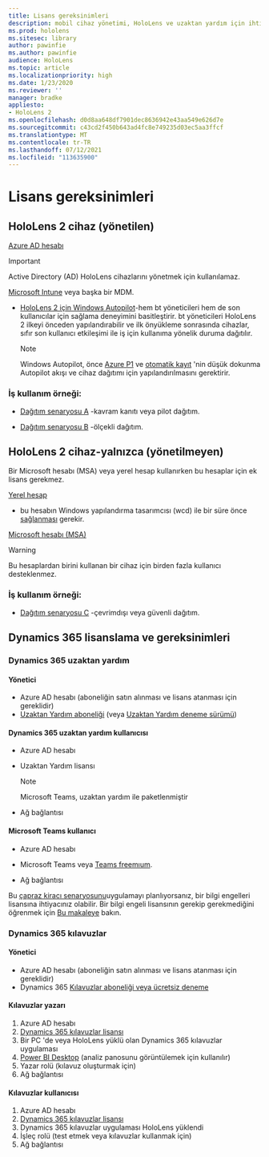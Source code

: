 ```yaml
---
title: Lisans gereksinimleri
description: mobil cihaz yönetimi, HoloLens ve uzaktan yardım için ihtiyacınız olan tüm lisans gereksinimleri ve yönergeleriyle güncel tutun.
ms.prod: hololens
ms.sitesec: library
author: pawinfie
ms.author: pawinfie
audience: HoloLens
ms.topic: article
ms.localizationpriority: high
ms.date: 1/23/2020
ms.reviewer: ''
manager: bradke
appliesto:
- HoloLens 2
ms.openlocfilehash: d0d8aa648df7901dec8636942e43aa549e626d7e
ms.sourcegitcommit: c43cd2f450b643ad4fc8e749235d03ec5aa3ffcf
ms.translationtype: MT
ms.contentlocale: tr-TR
ms.lasthandoff: 07/12/2021
ms.locfileid: "113635900"
---
```

# <a name="license-requirements"></a>Lisans gereksinimleri

## <a name="hololens-2-device-managed"></a>HoloLens 2 cihaz (yönetilen)

[Azure AD hesabı](https://docs.microsoft.com/azure/active-directory/)

> [!IMPORTANT]
> Active Directory (AD) HoloLens cihazlarını yönetmek için kullanılamaz.

[Microsoft Intune](https://docs.microsoft.com/mem/intune/fundamentals/what-is-intune) veya başka bir MDM.
- [HoloLens 2 için Windows Autopilot](hololens2-autopilot.md)-hem bt yöneticileri hem de son kullanıcılar için sağlama deneyimini basitleştirir. bt yöneticileri HoloLens 2 ilkeyi önceden yapılandırabilir ve ilk önyükleme sonrasında cihazlar, sıfır son kullanıcı etkileşimi ile iş için kullanıma yönelik duruma dağıtılır. 

  > [!NOTE]
  > Windows Autopilot, önce [Azure P1](https://docs.microsoft.com/azure/active-directory/fundamentals/active-directory-whatis) ve [otomatik kayıt](https://docs.microsoft.com/mem/intune/enrollment/windows-enroll#enable-windows-10-automatic-enrollment) 'nin düşük dokunma Autopilot akışı ve cihaz dağıtımı için yapılandırılmasını gerektirir. 

### <a name="business-use-case"></a>İş kullanım örneği: 

- [Dağıtım senaryosu A](hololens-requirements.md#scenario-a-deploy-to-cloud-connected-devices) -kavram kanıtı veya pilot dağıtım.

- [Dağıtım senaryosu B](hololens-requirements.md#scenario-b-deploy-inside-your-organizations-network) -ölçekli dağıtım.

## <a name="hololens-2-device-only-non-managed"></a>HoloLens 2 cihaz-yalnızca (yönetilmeyen)

Bir Microsoft hesabı (MSA) veya yerel hesap kullanırken bu hesaplar için ek lisans gerekmez.

[Yerel hesap](https://docs.microsoft.com/windows/security/identity-protection/access-control/local-accounts)

- bu hesabın Windows yapılandırma tasarımcısı (wcd) ile bir süre önce [sağlanması](hololens-provisioning.md#provisioning-package-hololens-wizard) gerekir.

[Microsoft hesabı (MSA)](https://docs.microsoft.com/windows/security/identity-protection/access-control/microsoft-accounts)

> [!WARNING]
> Bu hesaplardan birini kullanan bir cihaz için birden fazla kullanıcı desteklenmez.

### <a name="business-use-case"></a>İş kullanım örneği: 

- [Dağıtım senaryosu C](hololens-requirements.md#scenario-c-deploy-in-secure-offline-environment) -çevrimdışı veya güvenli dağıtım.
 
## <a name="dynamics-365-licensing-and-requirements"></a>Dynamics 365 lisanslama ve gereksinimleri

### <a name="dynamics-365-remote-assist"></a>Dynamics 365 uzaktan yardım 

#### <a name="admin"></a>Yönetici

- Azure AD hesabı (aboneliğin satın alınması ve lisans atanması için gereklidir)
- [Uzaktan Yardım aboneliği](https://docs.microsoft.com/dynamics365/mixed-reality/remote-assist/buy-and-deploy-remote-assist) (veya [Uzaktan Yardım deneme sürümü](https://docs.microsoft.com/dynamics365/mixed-reality/remote-assist/try-remote-assist))
    
#### <a name="dynamics-365-remote-assist-user"></a>Dynamics 365 uzaktan yardım kullanıcısı

- Azure AD hesabı

- Uzaktan Yardım lisansı 

  > [!NOTE]
  > Microsoft Teams, uzaktan yardım ile paketlenmiştir

- Ağ bağlantısı

#### <a name="microsoft-teams-user"></a>Microsoft Teams kullanıcı

- Azure AD hesabı

- Microsoft Teams veya [Teams freemıum](https://products.office.com/microsoft-teams/free).

- Ağ bağlantısı

Bu [çapraz kiracı senaryosunu](https://docs.microsoft.com/dynamics365/mixed-reality/remote-assist/cross-tenant-overview#scenario-2-leasing-services-to-other-tenants)uygulamayı planlıyorsanız, bir bilgi engelleri lisansına ihtiyacınız olabilir. Bir bilgi engeli lisansının gerekip gerekmediğini öğrenmek için [Bu makaleye](https://docs.microsoft.com/dynamics365/mixed-reality/remote-assist/cross-tenant-licensing-implementation#step-1-determine-if-information-barriers-are-necessary) bakın.

### <a name="dynamics-365-guides"></a>Dynamics 365 kılavuzlar 

#### <a name="admin"></a>Yönetici

- Azure AD hesabı (aboneliğin satın alınması ve lisans atanması için gereklidir)
- Dynamics 365 [Kılavuzlar aboneliği veya ücretsiz deneme](https://docs.microsoft.com/dynamics365/mixed-reality/guides/setup-step-one)

#### <a name="guides-author"></a>Kılavuzlar yazarı

1. Azure AD hesabı
1. [Dynamics 365 kılavuzlar lisansı](/dynamics365/mixed-reality/guides/requirements)
1. Bir PC 'de veya HoloLens yüklü olan Dynamics 365 kılavuzlar uygulaması
1. [Power BI Desktop](https://powerbi.microsoft.com/desktop/) (analiz panosunu görüntülemek için kullanılır)
1. Yazar rolü (kılavuz oluşturmak için)
1. Ağ bağlantısı

#### <a name="guides-user"></a>Kılavuzlar kullanıcısı

1. Azure AD hesabı
1. [Dynamics 365 kılavuzlar lisansı](/dynamics365/mixed-reality/guides/requirements)
1. Dynamics 365 kılavuzlar uygulaması HoloLens yüklendi
1. İşleç rolü (test etmek veya kılavuzlar kullanmak için)
1. Ağ bağlantısı
